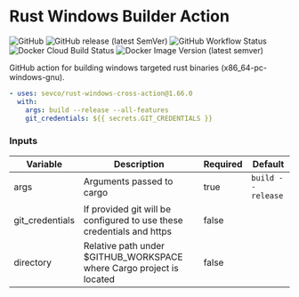 Rust Windows Builder Action
========================

![GitHub](https://img.shields.io/github/license/sevco/rust-windows-cross-action)
![GitHub release (latest SemVer)](https://img.shields.io/github/v/release/sevco/rust-windows-cross-action)
![GitHub Workflow Status](https://img.shields.io/github/workflow/status/sevco/rust-windows-cross-action/CI)
![Docker Cloud Build Status](https://img.shields.io/docker/cloud/build/sevcosec/rust-windows-cross-action)
![Docker Image Version (latest semver)](https://img.shields.io/docker/v/sevcosec/rust-windows-cross-action)


GitHub action for building windows targeted rust binaries (x86_64-pc-windows-gnu). 

```yaml
- uses: sevco/rust-windows-cross-action@1.66.0
  with:
    args: build --release --all-features
    git_credentials: ${{ secrets.GIT_CREDENTIALS }}
```
### Inputs
| Variable | Description | Required | Default |
|----------|-------------|----------|---------|
| args     | Arguments passed to cargo | true | `build --release` | 
| git_credentials | If provided git will be configured to use these credentials and https | false | |
| directory | Relative path under $GITHUB_WORKSPACE where Cargo project is located | false | |
